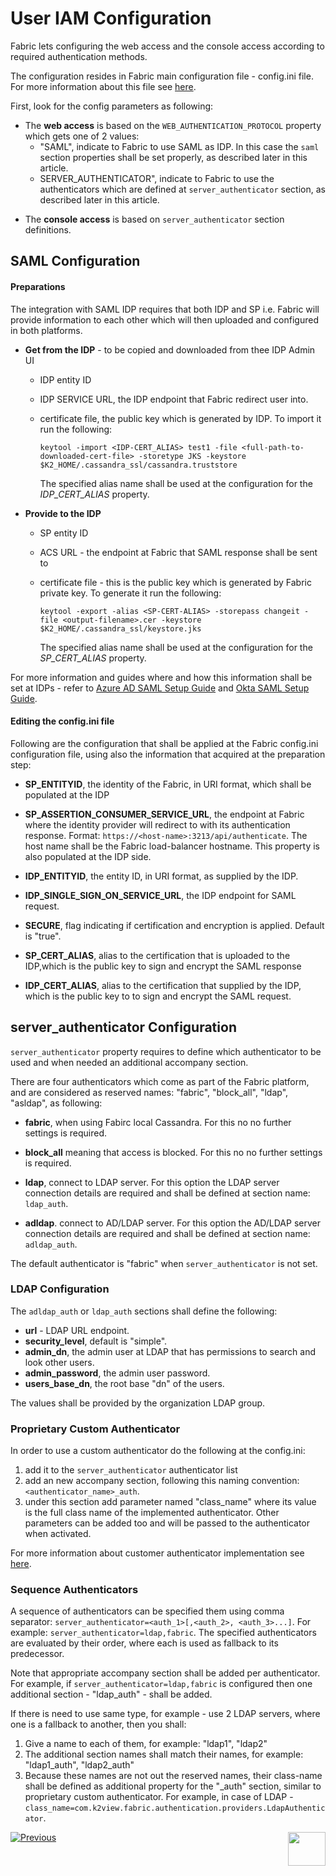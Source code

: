# User IAM Configuration

Fabric lets configuring the web access and the console access according to required authentication methods.

The configuration resides in Fabric main configuration file - config.ini file. For more information about this file see [here](/articles/02_fabric_architecture/05_fabric_main_configuration_files.md#configini).

First, look for the config parameters as following:

* The **web access** is based on the `WEB_AUTHENTICATION_PROTOCOL` property which gets one of 2 values:
  * "SAML", indicate to Fabric to use SAML as IDP. In this case the `saml` section properties shall be set properly, as described later in this article. 
  * SERVER_AUTHENTICATOR", indicate to Fabric to use the authenticators which are defined at `server_authenticator` section, as described later in this article. 

- The **console access** is based on `server_authenticator` section definitions.



## SAML Configuration

#### Preparations

The integration with SAML IDP requires that both IDP and SP i.e. Fabric will provide information to each other which will then uploaded and configured in both platforms.

* **Get from the IDP** - to be copied and downloaded from thee IDP Admin UI 

  * IDP entity ID

  * IDP SERVICE URL, the IDP endpoint that Fabric redirect user into.

  * certificate file, the public key which is generated by IDP. To import it run the following:

    `keytool -import <IDP-CERT_ALIAS> test1 -file <full-path-to-downloaded-cert-file> -storetype JKS -keystore $K2_HOME/.cassandra_ssl/cassandra.truststore`

    The specified alias name shall be used at the configuration for the *IDP_CERT_ALIAS* property. 

* **Provide to the IDP**

  * SP entity ID

  * ACS URL - the endpoint at Fabric that SAML response shall be sent to

  * certificate file - this is the public key which is generated by Fabric private key. To generate it run the following:

    `keytool -export -alias <SP-CERT-ALIAS> -storepass changeit -file <output-filename>.cer -keystore $K2_HOME/.cassandra_ssl/keystore.jks`

    The specified alias name shall be used at the configuration for the *SP_CERT_ALIAS* property. 



For more information and guides where and how this information shall be set at IDPs - refer to [Azure AD SAML Setup Guide](/articles/26_fabric_security/14_user_IAM_SAML_Azure_AD_setup.md) and [Okta SAML Setup Guide](/articles/26_fabric_security/15_user_IAM_SAML_Okta_setup.md).



#### Editing the config.ini file

Following are the configuration that shall be applied at the Fabric config.ini configuration file, using also the information that acquired at the preparation step:

- **SP_ENTITYID**, the identity of the Fabric, in URI format, which shall be populated at the IDP 

- **SP_ASSERTION_CONSUMER_SERVICE_URL**, the endpoint at Fabric where the identity provider will redirect to with its authentication response. Format: `https://<host-name>:3213/api/authenticate`. The host name shall be the Fabric load-balancer hostname. This property is also populated at the IDP side.
- **IDP_ENTITYID**, the entity ID, in URI format, as supplied by the IDP.

- **IDP_SINGLE_SIGN_ON_SERVICE_URL**, the IDP endpoint for SAML request. 

- **SECURE**, flag indicating if certification and encryption is applied. Default is "true".

- **SP_CERT_ALIAS**, alias to the certification that is uploaded to the IDP,which is the public key to sign and encrypt the SAML response 

- **IDP_CERT_ALIAS**, alias to the certification that supplied by the IDP, which is the public key to to sign and encrypt the SAML request.



## server_authenticator Configuration

`server_authenticator`  property requires to define which authenticator to be used and when needed an additional accompany section.

There are four authenticators which come as part of the Fabric platform, and are considered as reserved names: "fabric", "block_all", "ldap", "asldap", as following:

- **fabric**, when using Fabirc local Cassandra. For this no no further settings is required.
- **block_all** meaning that access is blocked. For this no no further settings is required. 
- **ldap**, connect to LDAP server. For this option the LDAP server connection details are required and shall be defined at section name: `ldap_auth`. 

- **adldap**. connect to AD/LDAP server. For this option the AD/LDAP server connection details are required and shall be defined at section name: `adldap_auth`.

The default authenticator is "fabric" when `server_authenticator` is not set.

### LDAP Configuration

The `adldap_auth` or `ldap_auth` sections shall define the following:

- **url** - LDAP URL endpoint.
- **security_level**, default is "simple".
- **admin_dn**, the admin user at LDAP that has permissions to search and look other users.
- **admin_password**, the admin user password.
- **users_base_dn**, the root base "dn" of the users.

The values shall be provided by the organization LDAP group.

### Proprietary Custom Authenticator

In order to use a custom authenticator do the following at the config.ini:

1. add it to the `server_authenticator` authenticator list
2. add an new accompany section, following this naming convention: `<authenticator_name>_auth`. 
3. under this section add parameter named "class_name" where its value is the full class name of the implemented authenticator. Other parameters can be added too and will be passed to the authenticator when activated.

For more information about customer authenticator implementation see [here]().

### Sequence Authenticators

A sequence of authenticators can be specified them using comma separator:  `server_authenticator=<auth_1>[,<auth_2>, <auth_3>...]`.  For example: `server_authenticator=ldap,fabric`. The specified authenticators are evaluated by their order, where each is used as fallback to its predecessor.

Note that appropriate accompany section shall be added per authenticator. For example, if `server_authenticator=ldap,fabric` is configured then one additional section - "ldap_auth" - shall be added.

If there is need to use same type, for example - use 2 LDAP servers, where one is a fallback to another, then you shall:

1. Give a name to each of them, for example: "ldap1", "ldap2"
2. The additional section names shall match their names, for example: "ldap1_auth", "ldap2_auth"
3. Because these names are not out the reserved names, their class-name shall be defined as additional property for the "<name>_auth" section, similar to proprietary custom authenticator. For example, in case of LDAP - `class_name=com.k2view.fabric.authentication.providers.LdapAuthenticator`.





[![Previous](/articles/images/Previous.png)](/articles/26_fabric_security/12_web_login.md)[<img align="right" width="60" height="54" src="/articles/images/Next.png">](/articles/26_fabric_security/14_user_IAM_SAML_Azure_AD_setup.md)

